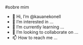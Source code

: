 #sobre mim
- 👋 Hi, I’m @kauanekonell
- 👀 I’m interested in ...
- 🌱 I’m currently learning ...
- 💞️ I’m looking to collaborate on ...
- 📫 How to reach me ...

<!---
kauanekonell/kauanekonell is a ✨ special ✨ repository because its `README.md` (this file) appears on your GitHub profile.
You can click the Preview link to take a look at your changes.
--->
